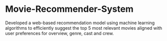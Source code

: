 # Movie-Recommender-System
Developed a web-based recommendation model using machine learning algorithms to efficiently suggest the top 5 most  relevant movies aligned with user preferences for overview, genre, cast and crew.
